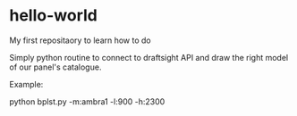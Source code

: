 # hello-world
My first repositaory to learn how to do

Simply python routine to connect to draftsight API and draw the right model of our panel's catalogue.

Example:

python bplst.py -m:ambra1 -l:900 -h:2300



